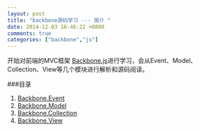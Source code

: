 ```yaml
---
layout: post
title: "backbone源码学习 --- 简介 "
date: 2014-12-03 16:46:22 +0800
comments: true
categories: ["backbone","js"]
---
```


开始对前端的MVC框架 [Backbone.js](http://backbonejs.org/)进行学习，会从Event、Model、Collection、View等几个模块进行解析和源码阅读。

<!-- more -->

###目录
1. [Backbone.Event](http://qbright.github.io/blog/2014/12/04/backbone.Events/)
2. [Backbone.Model](http://qbright.github.io/blog/2014/12/04/backbone.Model/)
3. [Backbone.Collection](http://qbright.github.io/blog/2014/12/08/backbone.Collectioin/)
4. [Backbone.View](http://qbright.github.io/blog/2014/12/08/backbone.View/)